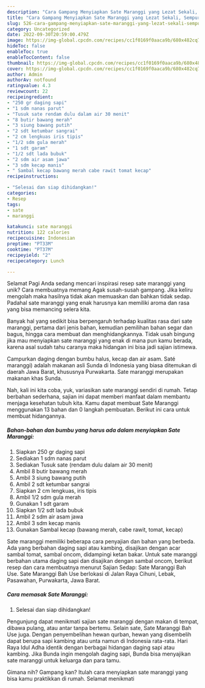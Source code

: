 ```yaml
---
description: "Cara Gampang Menyiapkan Sate Maranggi yang Lezat Sekali, Sempurna"
title: "Cara Gampang Menyiapkan Sate Maranggi yang Lezat Sekali, Sempurna"
slug: 526-cara-gampang-menyiapkan-sate-maranggi-yang-lezat-sekali-sempurna
category: Uncategorized
date: 2022-09-30T20:59:00.479Z
image: https://img-global.cpcdn.com/recipes/cc1f0169f0aaca9b/680x482cq70/sate-maranggi-foto-resep-utama.jpg
hideToc: false
enableToc: true
enableTocContent: false
thumbnail: https://img-global.cpcdn.com/recipes/cc1f0169f0aaca9b/680x482cq70/sate-maranggi-foto-resep-utama.jpg
cover: https://img-global.cpcdn.com/recipes/cc1f0169f0aaca9b/680x482cq70/sate-maranggi-foto-resep-utama.jpg
author: Admin
authorAv: notfound
ratingvalue: 4.3
reviewcount: 22
recipeingredient:
- "250 gr daging sapi"
- "1 sdm nanas parut"
- "Tusuk sate rendam dulu dalam air 30 menit"
- "8 butir bawang merah"
- "3 siung bawang putih"
- "2 sdt ketumbar sangrai"
- "2 cm lengkuas iris tipis"
- "1/2 sdm gula merah"
- "1 sdt garam"
- "1/2 sdt lada bubuk"
- "2 sdm air asam jawa"
- "3 sdm kecap manis"
- " Sambal kecap bawang merah cabe rawit tomat kecap"
recipeinstructions:

- "Selesai dan siap dihidangkan!"
categories:
- Resep
tags:
- sate
- maranggi

katakunci: sate maranggi 
nutrition: 122 calories
recipecuisine: Indonesian
preptime: "PT33M"
cooktime: "PT37M"
recipeyield: "2"
recipecategory: Lunch

---
```



Selamat Pagi Anda sedang mencari inspirasi resep sate maranggi yang unik? Cara membuatnya memang Agak susah-susah gampang. Jika keliru mengolah maka hasilnya tidak akan memuaskan dan bahkan tidak sedap. Padahal sate maranggi yang enak harusnya kan memiliki aroma dan rasa yang bisa memancing selera kita.


Banyak hal yang sedikit bisa berpengaruh terhadap kualitas rasa dari sate maranggi, pertama dari jenis bahan, kemudian pemilihan bahan segar dan bagus, hingga cara membuat dan menghidangkannya. Tidak usah bingung jika mau menyiapkan sate maranggi yang enak di mana pun kamu berada, karena asal sudah tahu caranya maka hidangan ini bisa jadi sajian istimewa.

Campurkan daging dengan bumbu halus, kecap dan air asam. Saté maranggi) adalah makanan asli Sunda di Indonesia yang biasa ditemukan di daerah Jawa Barat, khususnya Purwakarta. Sate maranggi merupakan makanan khas Sunda.


Nah, kali ini kita coba, yuk, variasikan sate maranggi sendiri di rumah. Tetap berbahan sederhana, sajian ini dapat memberi manfaat dalam membantu menjaga kesehatan tubuh kita. Kamu dapat membuat Sate Maranggi menggunakan 13 bahan dan 0 langkah pembuatan. Berikut ini cara untuk membuat hidangannya.

<!--inarticleads1-->

##### Bahan-bahan dan bumbu yang harus ada dalam menyiapkan Sate Maranggi:

1. Siapkan 250 gr daging sapi
1. Sediakan 1 sdm nanas parut
1. Sediakan Tusuk sate (rendam dulu dalam air 30 menit)
1. Ambil 8 butir bawang merah
1. Ambil 3 siung bawang putih
1. Ambil 2 sdt ketumbar sangrai
1. Siapkan 2 cm lengkuas, iris tipis
1. Ambil 1/2 sdm gula merah
1. Gunakan 1 sdt garam
1. Siapkan 1/2 sdt lada bubuk
1. Ambil 2 sdm air asam jawa
1. Ambil 3 sdm kecap manis
1. Gunakan  Sambal kecap (bawang merah, cabe rawit, tomat, kecap)


Sate maranggi memiliki beberapa cara penyajian dan bahan yang berbeda. Ada yang berbahan daging sapi atau kambing, disajikan dengan acar sambal tomat, sambal oncom, didampingi ketan bakar. Untuk sate maranggi berbahan utama daging sapi dan disajikan dengan sambal oncom, berikut resep dan cara membuatnya menurut Sajian Sedap: Sate Maranggi Bah Use. Sate Maranggi Bah Use berlokasi di Jalan Raya Cihuni, Lebak, Pasawahan, Purwakarta, Jawa Barat. 

<!--inarticleads2-->

##### Cara memasak Sate Maranggi:


1. Selesai dan siap dihidangkan!

Pengunjung dapat menikmati sajian sate maranggi dengan makan di tempat, dibawa pulang, atau antar tanpa bertemu. Selain sate, Sate Maranggi Bah Use juga. Dengan penyembelihan hewan qurban, hewan yang disembelih dapat berupa sapi kambing atau unta namun di Indonesia rata-rata. Hari Raya Idul Adha identik dengan berbagai hidangan daging sapi atau kambing. Jika Bunda ingin mengolah daging sapi, Bunda bisa menyajikan sate maranggi untuk keluarga dan para tamu. 

Gimana nih? Gampang kan? Itulah cara menyiapkan sate maranggi yang bisa kamu praktikkan di rumah. Selamat menikmati
